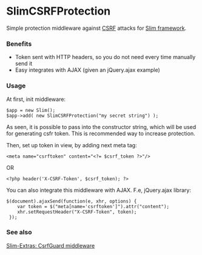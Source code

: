 SlimCSRFProtection
==================

Simple protection middleware against [CSRF](http://en.wikipedia.org/wiki/Cross-site_request_forgery) 
attacks for [Slim framework](http://www.slimframework.com). 

### Benefits

* Token sent with HTTP headers, so you do not need every time manually send it
* Easy integrates with AJAX (given an jQuery.ajax example)

### Usage

At first, init middleware:

    $app = new Slim();
    $app->add( new SlimCSRFProtection("my secret string") );

As seen, it is possible to pass into the constructor string, which will be used for generating csfr token. 
This is recommended way to increase protection. 

Then, set up token in view, by adding next meta tag:

    <meta name="csrftoken" content="<?= $csrf_token ?>"/>

OR

    <?php header('X-CSRF-Token', $csrf_token); ?>

You can also integrate this middleware with AJAX. F.e, jQuery.ajax library:

    $(document).ajaxSend(function(e, xhr, options) {
        var token = $("meta[name='csrftoken']").attr("content");
        xhr.setRequestHeader("X-CSRF-Token", token);
     });

### See also

[Slim-Extras: CsrfGuard middleware](https://github.com/codeguy/Slim-Extras/tree/master/Middleware)